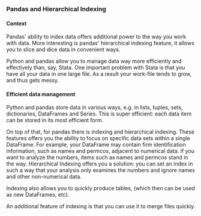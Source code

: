 ### Pandas and Hierarchical Indexing ###

#### Context ####

Pandas' ability to index data offers additional power to the way you work with data. More interesting is pandas' hierarchical indexing feature, it allows you to slice and dice data in convenient ways.

Python and pandas allow you to manage data way more efficiently and effectively than, say, Stata. One important problem with Stata is that you have all your data in one large file. As a result your work-file tends to grow, and thus gets messy.

#### Efficient data management ####

Python and pandas store data in various ways, e.g. in lists, tuples, sets, dictionaries, DataFrames and Series. This is super efficient: each data item can be stored in its most efficient form.

On top of that, for pandas there is indexing and hierarchical indexing. These features offers you the ability to focus on specific data sets within a single DataFrame. For example, your DataFrame may contain firm identification information, such as names and permcos, adjacent to numerical data. If you want to analyze the numbers, items such as names and permcos stand in the way. Hierarchical Indexing offers you a solution: you can set an index in such a way that your analysis only examines the numbers and ignore names and other non-numerical data.

Indexing also allows you to quickly produce tables, (which then can be used as new DataFrames, etc).

An additional feature of indexing is that you can use it to merge files quickly.
